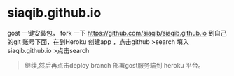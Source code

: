 # siaqib.github.io

gost 一键安装包， fork 一下 https://github.com/siaqib/siaqib.github.io 到自己的git
账号下面，在到Heroku 创建app ，点击github >search 填入 siaqib.github.io >点击search 
>继续,然后再点击deploy branch 部署gost服务端到 heroku 平台。
